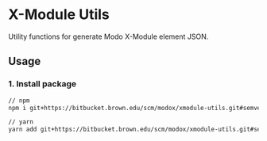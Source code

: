 # X-Module Utils

Utility functions for generate Modo X-Module element JSON.

## Usage

### 1. Install package

```sh
// npm
npm i git+https://bitbucket.brown.edu/scm/modox/xmodule-utils.git#semver:^0.3

// yarn
yarn add git+https://bitbucket.brown.edu/scm/modox/xmodule-utils.git#semver:^0.3
```
